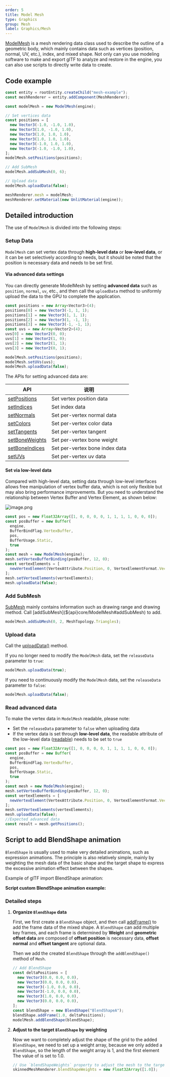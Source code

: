 ```yaml
---
order: 5
title: Model Mesh
type: Graphics
group: Mesh
label: Graphics/Mesh
---
```


[ModelMesh](${api}core/ModelMesh) is a mesh rendering data class used to describe the outline of a geometric body, which mainly contains data such as vertices (position, normal, UV, etc.), index, and mixed shape. Not only can you use modeling software to make and export glTF to analyze and restore in the engine, you can also use scripts to directly write data to create.

<playground src="obj-loader.ts"></playground>

## Code example

```typescript
const entity = rootEntity.createChild("mesh-example");
const meshRenderer = entity.addComponent(MeshRenderer);

const modelMesh = new ModelMesh(engine);

// Set vertices data
const positions = [
  new Vector3(-1.0, -1.0, 1.0),
  new Vector3(1.0, -1.0, 1.0),
  new Vector3(1.0, 1.0, 1.0),
  new Vector3(1.0, 1.0, 1.0),
  new Vector3(-1.0, 1.0, 1.0),
  new Vector3(-1.0, -1.0, 1.0),
];
modelMesh.setPositions(positions);

// Add SubMesh
modelMesh.addSubMesh(0, 6);

// Upload data
modelMesh.uploadData(false);

meshRenderer.mesh = modelMesh;
meshRenderer.setMaterial(new UnlitMaterial(engine));
```

## Detailed introduction

The use of `ModelMesh` is divided into the following steps:

### **Setup Data**

`ModelMesh` can set vertex data through **high-level data** or **low-level data**, or it can be set selectively according to needs, but it should be noted that the position is necessary data and needs to be set first.

#### Via advanced data settings

You can directly generate ModelMesh by setting **advanced data** such as `position`, `normal`, `uv`, etc., and then call the `uploadData` method to uniformly upload the data to the GPU to complete the application.

```typescript
const positions = new Array<Vector3>(4);
positions[0] = new Vector3(-1, 1, 1);
positions[1] = new Vector3(1, 1, 1);
positions[2] = new Vector3(1, -1, 1);
positions[3] = new Vector3(-1, -1, 1);
const uvs = new Array<Vector2>(4);
uvs[0] = new Vector2(0, 0);
uvs[1] = new Vector2(1, 0);
uvs[2] = new Vector2(1, 1);
uvs[3] = new Vector2(0, 1);

modelMesh.setPositions(positions);
modelMesh.setUVs(uvs);
modelMesh.uploadData(false);
```

The APIs for setting advanced data are:

| API                                                   | 说明                           |
| ----------------------------------------------------- | ------------------------------ |
| [setPositions](${api}core/ModelMesh#setPositions)     | Set vertex position data       |
| [setIndices](${api}core/ModelMesh#setIndices)         | Set index data                 |
| [setNormals](${api}core/ModelMesh#setNormals)         | Set per-vertex normal data     |
| [setColors](${api}core/ModelMesh#setColors)           | Set per-vertex color data      |
| [setTangents](${api}core/ModelMesh#setTangents)       | Set per-vertex tangent         |
| [setBoneWeights](${api}core/ModelMesh#setBoneWeights) | Set per-vertex bone weight     |
| [setBoneIndices](${api}core/ModelMesh#setBoneIndices) | Set per-vertex bone index data |
| [setUVs](${api}core/ModelMesh#setUVs)                 | Set per-vertex uv data         |

#### Set via low-level data

Compared with high-level data, setting data through low-level interfaces allows free manipulation of vertex buffer data, which is not only flexible but may also bring performance improvements. But you need to understand the relationship between Vertex Buffer and Vertex Element, as shown below:

![image.png](https://mdn.alipayobjects.com/huamei_jvf0dp/afts/img/A*68IjSo2kwUAAAAAAAAAAAAAADleLAQ/original)

```typescript
const pos = new Float32Array([1, 0, 0, 0, 0, 1, 1, 1, 1, 0, 0, 0]);
const posBuffer = new Buffer(
  engine,
  BufferBindFlag.VertexBuffer,
  pos,
  BufferUsage.Static,
  true
);
const mesh = new ModelMesh(engine);
mesh.setVertexBufferBinding(posBuffer, 12, 0);
const vertexElements = [
  newVertexElement(VertexAttribute.Position, 0, VertexElementFormat.Vector3, 0),
];
mesh.setVertexElements(vertexElements);
mesh.uploadData(false);
```

### **Add SubMesh**

[SubMesh](${api}core/SubMesh) mainly contains information such as drawing range and drawing method. Call [addSubMesh](${api}core/ModelMesh#addSubMesh) to add.

```typescript
modelMesh.addSubMesh(0, 2, MeshTopology.Triangles);
```

### **Upload data**

Call the [uploadData()](${api}core/ModelMesh#uploadData) method.

If you no longer need to modify the `ModelMesh` data, set the `releaseData` parameter to `true`:

```typescript
modelMesh.uploadData(true);
```

If you need to continuously modify the `ModelMesh` data, set the `releaseData` parameter to `false`:

```typescript
modelMesh.uploadData(false);
```

<playground src="model-mesh.ts"></playground>

### **Read advanced data**

To make the vertex data in `ModelMesh` readable, please note:

- Set the `releaseData` parameter to `false` when uploading data
- If the vertex data is set through **low-level data**, the readable attribute of the low-level data ([readable](${api}core/Buffer#readable)) needs to be set to `true`

```typescript
const pos = new Float32Array([1, 0, 0, 0, 0, 1, 1, 1, 1, 0, 0, 0]);
const posBuffer = new Buffer(
  engine,
  BufferBindFlag.VertexBuffer,
  pos,
  BufferUsage.Static,
  true
);
const mesh = new ModelMesh(engine);
mesh.setVertexBufferBinding(posBuffer, 12, 0);
const vertexElements = [
  newVertexElement(VertexAttribute.Position, 0, VertexElementFormat.Vector3, 0),
];
mesh.setVertexElements(vertexElements);
mesh.uploadData(false);
//Expected advanced data
const result = mesh.getPositions();
```

## Script to add BlendShape animation

`BlendShape` is usually used to make very detailed animations, such as expression animations. The principle is also relatively simple, mainly by weighting the mesh data of the basic shape and the target shape to express the excessive animation effect between the shapes.

Example of glTF import BlendShape animation:
<playground src="skeleton-animation-blendShape.ts"></playground>

**Script custom BlendShape animation example:**
<playground src="skeleton-animation-customBlendShape.ts"></playground>

### Detailed steps

1. **Organize `BlendShape` data**

   First, we first create a `BlendShape` object, and then call [addFrame()](${api}core/ModelMesh#addFrame) to add the frame data of the mixed shape. A `BlendShape` can add multiple key frames, and each frame is determined by **Weight** and **geometric offset data** are composed of **offset position** is necessary data, **offset normal** and **offset tangent** are optional data.

   Then we add the created `BlendShape` through the `addBlendShape()` method of `Mesh`.

   ```typescript
   // Add BlendShape
   const deltaPositions = [
     new Vector3(0.0, 0.0, 0.0),
     new Vector3(0.0, 0.0, 0.0),
     new Vector3(-1.0, 0.0, 0.0),
     new Vector3(-1.0, 0.0, 0.0),
     new Vector3(1.0, 0.0, 0.0),
     new Vector3(0.0, 0.0, 0.0),
   ];
   const blendShape = new BlendShape("BlendShapeA");
   blendShape.addFrame(1.0, deltaPositions);
   modelMesh.addBlendShape(blendShape);
   ```

2. **Adjust to the target `BlendShape` by weighting**

   Now we want to completely adjust the shape of the grid to the added `BlendShape`, we need to set up a weight array, because we only added a `BlendShape`, so the length of the weight array is 1, and the first element The value of is set to 1.0.

   ```typescript
   // Use `blendShapeWeights` property to adjust the mesh to the target BlendShape
   skinnedMeshRenderer.blendShapeWeights = new Float32Array([1.0]);
   ```
